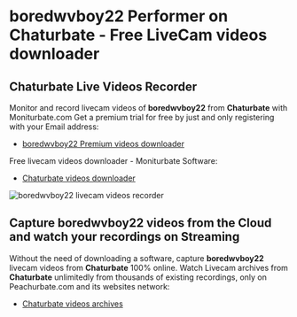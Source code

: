 # boredwvboy22 Performer on Chaturbate - Free LiveCam videos downloader

## Chaturbate Live Videos Recorder

Monitor and record livecam videos of **boredwvboy22** from **Chaturbate** with Moniturbate.com
Get a premium trial for free by just and only registering with your Email address:
* [boredwvboy22 Premium videos downloader](https://moniturbate.com/request-demo-licence-key.html)

Free livecam videos downloader - Moniturbate Software:
* [Chaturbate videos downloader](https://moniturbate.com/moniturbate-download-software.html)

![boredwvboy22 livecam videos recorder](https://peachurnet.com/templates/moniturbate-software.png)


## Capture boredwvboy22 videos from the Cloud and watch your recordings on Streaming

Without the need of downloading a software, capture **boredwvboy22** livecam videos from **Chaturbate** 100% online.
Watch Livecam archives from **Chaturbate** unlimitedly from thousands of existing recordings, only on Peachurbate.com and its websites network:
* [Chaturbate videos archives](https://peachurnet.com/)